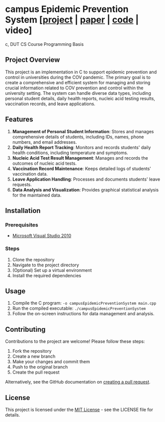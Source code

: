 # campus Epidemic Prevention System [[project](https://github.com/yanhao5103233729/campusEpidemicPreventionSystem/) | [paper](https://github.com/yanhao5103233729/campusEpidemicPreventionSystem/) | [code](https://github.com/yanhao5103233729/campusEpidemicPreventionSystem/) | video]
c, DUT CS Course Programming Basis

## Project Overview
This project is an implementation in C to support epidemic prevention and control in universities during the COV pandemic. The primary goal is to create a comprehensive and efficient system for managing and storing crucial information related to COV prevention and control within the university setting. The system can handle diverse data types, including personal student details, daily health reports, nucleic acid testing results, vaccination records, and leave applications.

## Features
1. **Management of Personal Student Information**: Stores and manages comprehensive details of students, including IDs, names, phone numbers, and email addresses.
2. **Daily Health Report Tracking**: Monitors and records students' daily health conditions, including temperature and symptoms.
3. **Nucleic Acid Test Result Management**: Manages and records the outcomes of nucleic acid tests.
4. **Vaccination Record Maintenance**: Keeps detailed logs of students' vaccination data.
5. **Leave Application Handling**: Processes and documents students' leave requests.
6. **Data Analysis and Visualization**: Provides graphical statistical analysis for the maintained data.

## Installation

### Prerequisites
- [Microsoft Visual Studio 2010](https://visualstudio.microsoft.com/vs/older-downloads/)

### Steps
1. Clone the repository
2. Navigate to the project directory
3. (Optional) Set up a virtual environment
4. Install the required dependencies

## Usage
1. Compile the C program: ```-o campusEpidemicPreventionSystem main.cpp```
2. Run the compiled executable: ```./campusEpidemicPreventionSystem```
3. Follow the on-screen instructions for data management and analysis.

## Contributing
Contributions to the project are welcome! Please follow these steps:
1. Fork the repository
2. Create a new branch
3. Make your changes and commit them
4. Push to the original branch
5. Create the pull request

Alternatively, see the GitHub documentation on [creating a pull request](https://docs.github.com/en/github/collaborating-with-issues-and-pull-requests/creating-a-pull-request).

## License
This project is licensed under the [MIT License](LICENSE.md) - see the LICENSE file for details.
